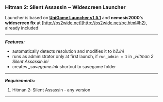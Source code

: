 ### Hitman 2: Silent Assassin ~ Widescreen Launcher 

Launcher is based on **[UniGame Launcher v1.5.1](https://github.com/alex47exe/UniGame-Launcher/releases/tag/v1.5.1)** and **nemesis2000**'s **widescreen fix** at [http://ps2wide.net](http://ps2wide.net/pc.html#h2), already included

------

***Features:***

- automatically detects resolution and modifies it to *h2.ini*
- runs as administrator only at first launch, if `run_admin = 1` in *_Hitman 2 Silent Assassin.ini*
- creates *_savegame.lnk* shortcut to savegame folder

------

***Requirements:***

1. Hitman 2: Silent Assassin - any version

------

